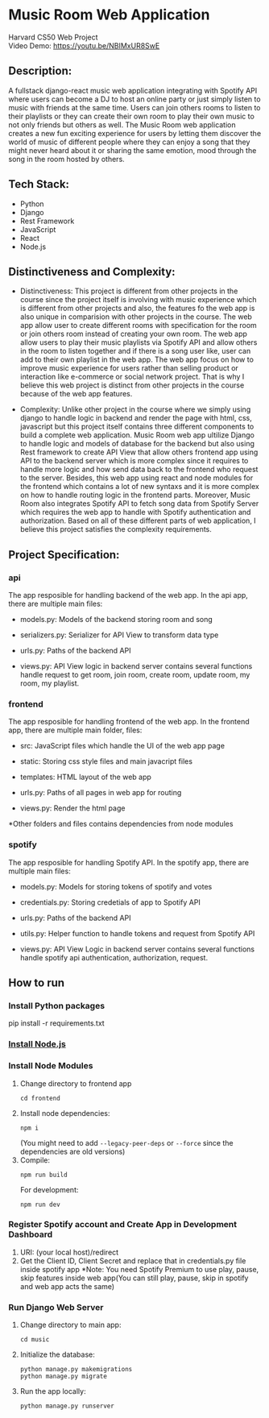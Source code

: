 # Music Room Web Application

Harvard CS50 Web Project\
Video Demo: https://youtu.be/NBIMxUR8SwE

## Description:
A fullstack django-react music web application integrating with Spotify API where users can become a DJ to host an online party or just simply listen to music with friends at the same time. Users can join others rooms to listen to their playlists or they can create their own room to play their own music to not only friends but others as well. The Music Room web application creates a new fun exciting experience for users by letting them discover the world of music of different people where they can enjoy a song that they might never heard about it or sharing the same emotion, mood through the song in the room hosted by others.


## Tech Stack:

* Python
* Django
* Rest Framework
* JavaScript
* React
* Node.js

## Distinctiveness and Complexity:

* Distinctiveness:
This project is different from other projects in the course since the project itself is involving with music experience which is different from other projects and also, the features fo the web app is also unique in comparision with other projects in the course. The web app allow user to create different rooms with specification for the room or join others room instead of creating your own room. The web app allow users to play their music playlists via Spotify API and allow others in the room to listen together and if there is a song user like, user can add to their own playlist in the web app. The web app focus on how to improve music experience for users rather than selling product or interaction like e-commerce or social network project. That is why I believe
this web project is distinct from other projects in the course because of the web app features.

* Complexity:
Unlike other project in the course where we simply using django to handle logic in backend and render the page with html, css, javascript but this project itself contains three different components to build a complete web application. Music Room web app ultilize Django to handle logic and models of database for the backend but also using Rest framework to create API View that allow others frontend app using API to the backend server which is more complex since it requires to handle more logic and how send data back to the frontend who request to the server. Besides, this web app using react and node modules for the frontend which contains a lot of new syntaxs and it is more complex on how to handle routing logic in the frontend parts. Moreover, Music Room also integrates Spotify API to fetch song data from Spotify Server which requires the web app to handle with Spotify authentication and authorization. Based on all of these different parts of web application, I believe this project satisfies the complexity requirements.


## Project Specification:

### api
The app resposible for handling backend of the web app. In the api app, there are multiple main files:

* models.py:
Models of the backend storing room and song

* serializers.py:
Serializer for API View to transform data type

* urls.py:
Paths of the backend API

* views.py:
API View logic in backend server contains several functions handle request to get room, join room, create room, update room, my room, my playlist.

### frontend
The app resposible for handling frontend of the web app. In the frontend app, there are multiple main folder, files:

* src:
JavaScript files which handle the UI of the web app page

* static:
Storing css style files and main javacript files

* templates:
HTML layout of the web app

* urls.py:
Paths of all pages in web app for routing

* views.py:
Render the html page

*Other folders and files contains dependencies from node modules

### spotify
The app resposible for handling Spotify API. In the spotify app, there are multiple main files:

* models.py:
Models for storing tokens of spotify and votes

* credentials.py:
Storing credetials of app to Spotify API

* urls.py:
Paths of the backend API

* utils.py:
Helper function to handle tokens and request from Spotify API

* views.py:
API View Logic in backend server contains several functions handle spotify api authentication, authorization, request.



## How to run

### Install Python packages

pip install -r requirements.txt

### [Install Node.js](https://nodejs.org)

### Install Node Modules

1. Change directory to frontend app
   ```
   cd frontend
   ```
2. Install node dependencies:
   ```
   npm i
   ```
   (You might need to add ```--legacy-peer-deps``` or ```--force``` since the dependencies are old versions)
3. Compile:
   ```
   npm run build
   ```
   For development:
   ```
   npm run dev
   ```

### Register Spotify account and Create App in Development Dashboard

1. URI: (your local host)/redirect
2. Get the Client ID, Client Secret and replace that in credentials.py file inside spotify app
*Note: You need Spotify Premium to use play, pause, skip features inside web app(You can still play, pause, skip in spotify and web app acts the same)

### Run Django Web Server

1. Change directory to main app:
   ```
   cd music
   ```
2. Initialize the database:
   ```
   python manage.py makemigrations
   python manage.py migrate
   ```
3. Run the app locally:
   ```
   python manage.py runserver
   ```
